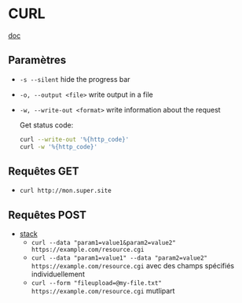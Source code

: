 # CURL

[doc](https://curl.haxx.se/docs/manual.html)

## Paramètres

- `-s --silent` hide the progress bar
- `-o, --output <file>` write output in a file
- `-w, --write-out <format>` write information about the request

    Get status code:

    ```bash
    curl --write-out '%{http_code}'
    curl -w '%{http_code}'
    ```

## Requêtes GET

* `curl http://mon.super.site`

## Requêtes POST

* [stack](https://superuser.com/questions/149329/what-is-the-curl-command-line-syntax-to-do-a-post-request)
    * `curl --data "param1=value1&param2=value2" https://example.com/resource.cgi`
    * `curl --data "param1=value1" --data "param2=value2" https://example.com/resource.cgi` avec des champs spécifiés individuellement
    * `curl --form "fileupload=@my-file.txt" https://example.com/resource.cgi` mutlipart